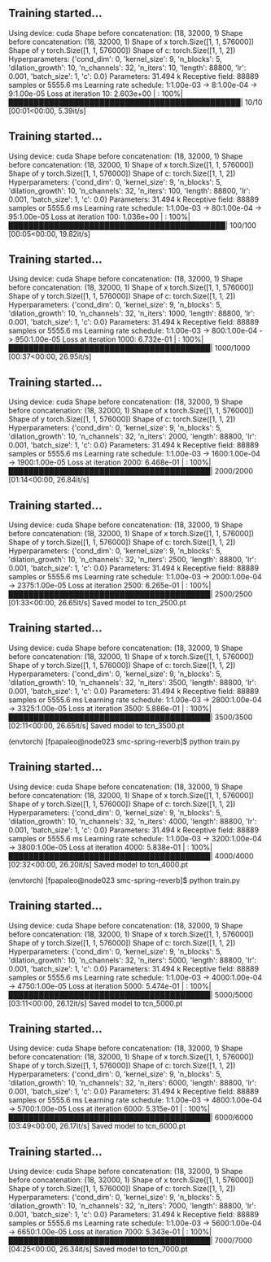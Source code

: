 ## Training started...
Using device: cuda
Shape before concatenation: (18, 32000, 1)
Shape before concatenation: (18, 32000, 1)
Shape of x torch.Size([1, 1, 576000])
Shape of y torch.Size([1, 1, 576000])
Shape of c: torch.Size([1, 1, 2])
Hyperparameters: {'cond_dim': 0, 'kernel_size': 9, 'n_blocks': 5, 'dilation_growth': 10, 'n_channels': 32, 'n_iters': 10, 'length': 88800, 'lr': 0.001, 'batch_size': 1, 'c': 0.0}
Parameters: 31.494 k
Receptive field: 88889 samples or 5555.6 ms
Learning rate schedule: 1:1.00e-03 -> 8:1.00e-04 -> 9:1.00e-05
 Loss at iteration 10: 2.603e+00 | : 100%|██████████████████████████████████████████████| 10/10 [00:01<00:00,  5.39it/s]



## Training started...
Using device: cuda
Shape before concatenation: (18, 32000, 1)
Shape before concatenation: (18, 32000, 1)
Shape of x torch.Size([1, 1, 576000])
Shape of y torch.Size([1, 1, 576000])
Shape of c: torch.Size([1, 1, 2])
Hyperparameters: {'cond_dim': 0, 'kernel_size': 9, 'n_blocks': 5, 'dilation_growth': 10, 'n_channels': 32, 'n_iters': 100, 'length': 88800, 'lr': 0.001, 'batch_size': 1, 'c': 0.0}
Parameters: 31.494 k
Receptive field: 88889 samples or 5555.6 ms
Learning rate schedule: 1:1.00e-03 -> 80:1.00e-04 -> 95:1.00e-05
 Loss at iteration 100: 1.036e+00 | : 100%|███████████████████████████████████████████| 100/100 [00:05<00:00, 19.82it/s]


## Training started...
Using device: cuda
Shape before concatenation: (18, 32000, 1)
Shape before concatenation: (18, 32000, 1)
Shape of x torch.Size([1, 1, 576000])
Shape of y torch.Size([1, 1, 576000])
Shape of c: torch.Size([1, 1, 2])
Hyperparameters: {'cond_dim': 0, 'kernel_size': 9, 'n_blocks': 5, 'dilation_growth': 10, 'n_channels': 32, 'n_iters': 1000, 'length': 88800, 'lr': 0.001, 'batch_size': 1, 'c': 0.0}
Parameters: 31.494 k
Receptive field: 88889 samples or 5555.6 ms
Learning rate schedule: 1:1.00e-03 -> 800:1.00e-04 -> 950:1.00e-05
 Loss at iteration 1000: 6.732e-01 | : 100%|████████████████████████████████████████| 1000/1000 [00:37<00:00, 26.95it/s]


## Training started...
Using device: cuda
Shape before concatenation: (18, 32000, 1)
Shape before concatenation: (18, 32000, 1)
Shape of x torch.Size([1, 1, 576000])
Shape of y torch.Size([1, 1, 576000])
Shape of c: torch.Size([1, 1, 2])
Hyperparameters: {'cond_dim': 0, 'kernel_size': 9, 'n_blocks': 5, 'dilation_growth': 10, 'n_channels': 32, 'n_iters': 2000, 'length': 88800, 'lr': 0.001, 'batch_size': 1, 'c': 0.0}
Parameters: 31.494 k
Receptive field: 88889 samples or 5555.6 ms
Learning rate schedule: 1:1.00e-03 -> 1600:1.00e-04 -> 1900:1.00e-05
 Loss at iteration 2000: 6.468e-01 | : 100%|████████████████████████████████████████| 2000/2000 [01:14<00:00, 26.84it/s]


## Training started...
Using device: cuda
Shape before concatenation: (18, 32000, 1)
Shape before concatenation: (18, 32000, 1)
Shape of x torch.Size([1, 1, 576000])
Shape of y torch.Size([1, 1, 576000])
Shape of c: torch.Size([1, 1, 2])
Hyperparameters: {'cond_dim': 0, 'kernel_size': 9, 'n_blocks': 5, 'dilation_growth': 10, 'n_channels': 32, 'n_iters': 2500, 'length': 88800, 'lr': 0.001, 'batch_size': 1, 'c': 0.0}
Parameters: 31.494 k
Receptive field: 88889 samples or 5555.6 ms
Learning rate schedule: 1:1.00e-03 -> 2000:1.00e-04 -> 2375:1.00e-05
 Loss at iteration 2500: 6.265e-01 | : 100%|████████████████████████████████████████| 2500/2500 [01:33<00:00, 26.65it/s]
Saved model to tcn_2500.pt


## Training started...
Using device: cuda
Shape before concatenation: (18, 32000, 1)
Shape before concatenation: (18, 32000, 1)
Shape of x torch.Size([1, 1, 576000])
Shape of y torch.Size([1, 1, 576000])
Shape of c: torch.Size([1, 1, 2])
Hyperparameters: {'cond_dim': 0, 'kernel_size': 9, 'n_blocks': 5, 'dilation_growth': 10, 'n_channels': 32, 'n_iters': 3500, 'length': 88800, 'lr': 0.001, 'batch_size': 1, 'c': 0.0}
Parameters: 31.494 k
Receptive field: 88889 samples or 5555.6 ms
Learning rate schedule: 1:1.00e-03 -> 2800:1.00e-04 -> 3325:1.00e-05
 Loss at iteration 3500: 5.886e-01 | : 100%|████████████████████████████████████████| 3500/3500 [02:11<00:00, 26.65it/s]
Saved model to tcn_3500.pt

(envtorch) [fpapaleo@node023 smc-spring-reverb]$ python train.py
## Training started...
Using device: cuda
Shape before concatenation: (18, 32000, 1)
Shape before concatenation: (18, 32000, 1)
Shape of x torch.Size([1, 1, 576000])
Shape of y torch.Size([1, 1, 576000])
Shape of c: torch.Size([1, 1, 2])
Hyperparameters: {'cond_dim': 0, 'kernel_size': 9, 'n_blocks': 5, 'dilation_growth': 10, 'n_channels': 32, 'n_iters': 4000, 'length': 88800, 'lr': 0.001, 'batch_size': 1, 'c': 0.0}
Parameters: 31.494 k
Receptive field: 88889 samples or 5555.6 ms
Learning rate schedule: 1:1.00e-03 -> 3200:1.00e-04 -> 3800:1.00e-05
 Loss at iteration 4000: 5.838e-01 | : 100%|████████████████████████████████████████| 4000/4000 [02:32<00:00, 26.20it/s]
Saved model to tcn_4000.pt

(envtorch) [fpapaleo@node023 smc-spring-reverb]$ python train.py
## Training started...
Using device: cuda
Shape before concatenation: (18, 32000, 1)
Shape before concatenation: (18, 32000, 1)
Shape of x torch.Size([1, 1, 576000])
Shape of y torch.Size([1, 1, 576000])
Shape of c: torch.Size([1, 1, 2])
Hyperparameters: {'cond_dim': 0, 'kernel_size': 9, 'n_blocks': 5, 'dilation_growth': 10, 'n_channels': 32, 'n_iters': 5000, 'length': 88800, 'lr': 0.001, 'batch_size': 1, 'c': 0.0}
Parameters: 31.494 k
Receptive field: 88889 samples or 5555.6 ms
Learning rate schedule: 1:1.00e-03 -> 4000:1.00e-04 -> 4750:1.00e-05
 Loss at iteration 5000: 5.474e-01 | : 100%|████████████████████████████████████████| 5000/5000 [03:11<00:00, 26.12it/s]
Saved model to tcn_5000.pt


## Training started...
Using device: cuda
Shape before concatenation: (18, 32000, 1)
Shape before concatenation: (18, 32000, 1)
Shape of x torch.Size([1, 1, 576000])
Shape of y torch.Size([1, 1, 576000])
Shape of c: torch.Size([1, 1, 2])
Hyperparameters: {'cond_dim': 0, 'kernel_size': 9, 'n_blocks': 5, 'dilation_growth': 10, 'n_channels': 32, 'n_iters': 6000, 'length': 88800, 'lr': 0.001, 'batch_size': 1, 'c': 0.0}
Parameters: 31.494 k
Receptive field: 88889 samples or 5555.6 ms
Learning rate schedule: 1:1.00e-03 -> 4800:1.00e-04 -> 5700:1.00e-05
 Loss at iteration 6000: 5.315e-01 | : 100%|████████████████████████████████████████| 6000/6000 [03:49<00:00, 26.17it/s]
Saved model to tcn_6000.pt


## Training started...
Using device: cuda
Shape before concatenation: (18, 32000, 1)
Shape before concatenation: (18, 32000, 1)
Shape of x torch.Size([1, 1, 576000])
Shape of y torch.Size([1, 1, 576000])
Shape of c: torch.Size([1, 1, 2])
Hyperparameters: {'cond_dim': 0, 'kernel_size': 9, 'n_blocks': 5, 'dilation_growth': 10, 'n_channels': 32, 'n_iters': 7000, 'length': 88800, 'lr': 0.001, 'batch_size': 1, 'c': 0.0}
Parameters: 31.494 k
Receptive field: 88889 samples or 5555.6 ms
Learning rate schedule: 1:1.00e-03 -> 5600:1.00e-04 -> 6650:1.00e-05
 Loss at iteration 7000: 5.343e-01 | : 100%|████████████████████████████████████████| 7000/7000 [04:25<00:00, 26.34it/s]
Saved model to tcn_7000.pt